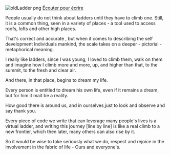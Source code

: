 ![oldLadder png](https://user-images.githubusercontent.com/91435534/136277460-76d14873-f9b6-4b58-912d-f1dde9aa7397.png)
<a href="https://drive.google.com/file/d/17EIT0qauPfgBAoVGsOm0U8bF_t-stDpz/view?usp=sharing">Écouter pour écrire</a>

People usually do not think about ladders until they have to climb one. Still, it is a common thing, seen in a variety of places - a tool used to access roofs, lofts and other high places.

That's correct and accurate , but when it comes to describing the self development Individuals mankind, the scale takes on a deeper - pictorial - metaphorical meaning.

I really like ladders, since I was young, I loved to climb them, walk on them and imagine how I climb more and more, up, and higher than that, to the summit, to the fresh and clear air.

And there, in that place, begins to dream my life.

Every person is entitled to dream his own life, even if it remains a dream, but for him it mait be a reality.

How good there is around us, and in ourselves,just to look and observe and say thank you.

Every piece of code we write that can leverage many people's lives is a virtual ladder, and writing this journey [line by line] is like a real climb to a new frontier, which then later, many others can also rise by it.

So it would be wise to take seriously what we do, respect and rejoice in the involvement in the fabric of life - Ours and everyone's.
